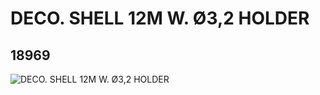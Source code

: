 # DECO. SHELL 12M W. Ø3,2 HOLDER
## 18969
![DECO. SHELL 12M W. Ø3,2 HOLDER](https://lc-www-live-s.legocdn.com/media/bricks/5/2/6096320.jpg)